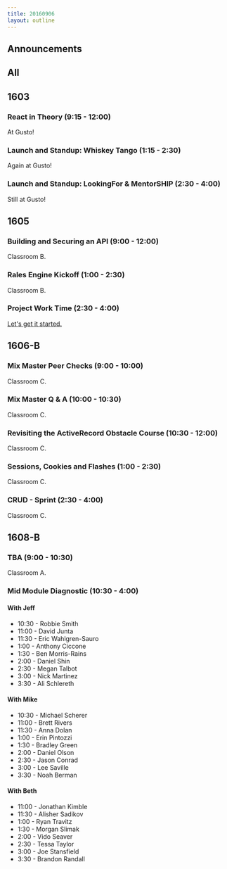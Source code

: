 ```yaml
---
title: 20160906
layout: outline
---
```


## Announcements

## All

## 1603

### React in Theory (9:15 - 12:00)

At Gusto!

### Launch and Standup: Whiskey Tango (1:15 - 2:30)

Again at Gusto!

### Launch and Standup: LookingFor & MentorSHIP (2:30 - 4:00)

Still at Gusto!

## 1605

### Building and Securing an API (9:00 - 12:00)

Classroom B.

### Rales Engine Kickoff (1:00 - 2:30)

Classroom B.

### Project Work Time (2:30 - 4:00)

[Let's get it started.](https://www.youtube.com/watch?v=IKqV7DB8Iwg)


## 1606-B

### Mix Master Peer Checks (9:00 - 10:00)

Classroom C.

### Mix Master Q & A (10:00 - 10:30)

Classroom C.

### Revisiting the ActiveRecord Obstacle Course (10:30 - 12:00)

Classroom C.

### Sessions, Cookies and Flashes (1:00 - 2:30)

Classroom C.

### CRUD - Sprint (2:30 - 4:00)

Classroom C.


## 1608-B

### TBA (9:00 - 10:30)

Classroom A.

### Mid Module Diagnostic (10:30 - 4:00)

#### With Jeff
* 10:30 - Robbie Smith
* 11:00 - David Junta
* 11:30 - Eric Wahlgren-Sauro
* 1:00  - Anthony Ciccone
* 1:30  - Ben Morris-Rains
* 2:00  - Daniel Shin
* 2:30  - Megan Talbot
* 3:00  - Nick Martinez
* 3:30  - Ali Schlereth

#### With Mike
* 10:30 - Michael Scherer
* 11:00 - Brett Rivers
* 11:30 - Anna Dolan
* 1:00  - Erin Pintozzi
* 1:30  - Bradley Green
* 2:00  - Daniel Olson
* 2:30  - Jason Conrad
* 3:00  - Lee Saville
* 3:30  - Noah Berman

#### With Beth
* 11:00 - Jonathan Kimble
* 11:30 - Alisher Sadikov
* 1:00  - Ryan Travitz
* 1:30  - Morgan Slimak
* 2:00  - Vido Seaver
* 2:30  - Tessa Taylor
* 3:00  - Joe Stansfield
* 3:30  - Brandon Randall
